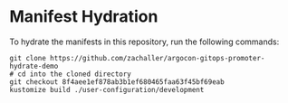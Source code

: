 # Manifest Hydration

To hydrate the manifests in this repository, run the following commands:

```shell
git clone https://github.com/zachaller/argocon-gitops-promoter-hydrate-demo
# cd into the cloned directory
git checkout 8f4aee1ef878ab3b1ef680465faa63f45bf69eab
kustomize build ./user-configuration/development
```
